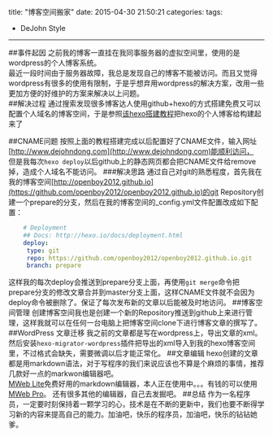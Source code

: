 title: "博客空间搬家"
date: 2015-04-30 21:50:21
categories: 
tags: 
- DeJohn Style
---

##事件起因
之前我的博客一直挂在我同事服务器的虚拟空间里，使用的是wordpress的个人博客系统。  
最近一段时间由于服务器故障，我总是发现自己的博客不能被访问。而且又觉得wordpress有很多的使用有限制，于是乎想弃用wordpress的解决方案，改用一些更加方便的好维护的方案来解决以上问题。  
##解决过程
通过搜索发现很多博客达人使用github+hexo的方式搭建免费又可以配置个人域名的博客空间，于是参照[该hexo搭建教程](http://blog.lmintlcx.com/post/blog-with-hexo.html)把hexo的个人博客给构建起来了  
<!--more-->
##CNAME问题
按照上面的教程搭建完成以后配置好了CNAME文件，输入网址[http://www.dejohndong.com](http://www.dejohndong.com)能顺利访问，  
但是我每次`hexo deploy`以后github上的静态网页都会把CNAME文件给remove掉，造成个人域名不能访问。
###解决思路
通过自己对git的熟悉程度，首先我在我的博客空间[http://openboy2012.github.io](https://github.com/openboy2012/openboy2012.github.io)的git Repository创建一个prepare的分支，然后在我的博客空间的_config.yml文件配置改成如下配置：
``` yaml
    # Deployment  
    ## Docs: http://hexo.io/docs/deployment.html  
    deploy:  
     type: git  
     repo: https://github.com/openboy2012/openboy2012.github.io.git  
     branch: prepare  
```  
这样我的每次deploy会推送到prepare分支上面，再使用`git merge`命令把prepare分支的修改文章合并到master分支上面，这样CNAME文件就不会因为deploy命令被删除了。保证了每次发布新的文章以后能被及时地访问。
##博客空间管理
创建博客空间我也是创建一个新的Repository推送到github上来进行管理，这样我就可以在任何一台电脑上把博客空间clone下进行博客文章的撰写了。
##WordPress 文章迁移
我之前的文章都是写在wordpress上，导出文章的xml。然后安装`hexo-migrator-wordpress`插件把导出的xml导入到我的hexo博客空间里，不过格式会缺失，需要微调以后才能正常化。
##文章编辑
hexo创建的文章都是用markdown语法，对于写程序的我们来说应该也不算是个麻烦的事情，推荐几款好一点的markwon编辑器吧。  
[MWeb Lite](https://itunes.apple.com/cn/app/mweb-lite-zhuan-ye-demarkdown/id979033429?mt=12)免费好用的markdown编辑器，本人正在使用中。。。有钱的可以使用[MWeb Pro](https://itunes.apple.com/cn/app/mweb-zhuan-ye-demarkdown-xie/id954188948?mt=12)。
还有很多其他的编辑器，自己去发掘吧。
##总结
作为一名程序员，一定要时刻保持着一颗学习的心，技术是在不断的更新中，我们也要不断得学习新的内容来提高自己的能力。加油吧，快乐的程序员，加油吧，快乐的钻钻她爹。

